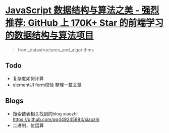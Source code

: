 # [JavaScript 数据结构与算法之美 - 强烈推荐: GitHub 上 170K+ Star 的前端学习的数据结构与算法项目](https://github.com/biaochenxuying/blog/issues/43)
> front_datastructures_and_algorithms
## Todo
* 复杂度如何计算
* elementUI form校验 整理一篇文章

## Blogs
* 搜索链表相关找到的blog xiaozhi   https://github.com/qq449245884/xiaozhi
* 二进制，位运算